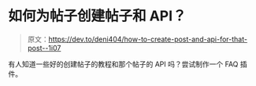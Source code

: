 # 如何为帖子创建帖子和 API？

> 原文：<https://dev.to/deni404/how-to-create-post-and-api-for-that-post--1i07>

有人知道一些好的创建帖子的教程和那个帖子的 API 吗？尝试制作一个 FAQ 插件。